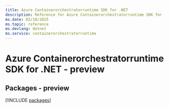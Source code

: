 ```yaml
---
title: Azure Containerorchestratorruntime SDK for .NET
description: Reference for Azure Containerorchestratorruntime SDK for .NET
ms.date: 02/18/2025
ms.topic: reference
ms.devlang: dotnet
ms.service: containerorchestratorruntime
---
```

# Azure Containerorchestratorruntime SDK for .NET - preview
## Packages - preview
[!INCLUDE [packages](containerorchestratorruntime-index.md)]